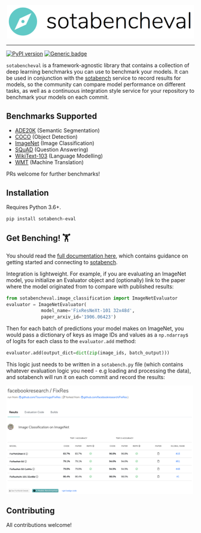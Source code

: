 <p align="center"><img width=500 src="/docs/docs/img/sotabencheval.png"></p>

--------------------------------------------------------------------------------

[![PyPI version](https://badge.fury.io/py/sotabencheval.svg)](https://badge.fury.io/py/sotabencheval) [![Generic badge](https://img.shields.io/badge/Documentation-Here-<COLOR>.svg)](https://paperswithcode.github.io/sotabench-eval/)

`sotabencheval` is a framework-agnostic library that contains a collection of deep learning benchmarks you can use to benchmark your models. It can be used in conjunction with the [sotabench](https://www.sotabench.com) service to record results for models, so the community can compare model performance on different tasks, as well as a continuous integration style service for your repository to benchmark your models on each commit.

## Benchmarks Supported

- [ADE20K](https://paperswithcode.github.io/sotabench-eval/ade20k/) (Semantic Segmentation)
- [COCO](https://paperswithcode.github.io/sotabench-eval/coco/) (Object Detection)
- [ImageNet](https://paperswithcode.github.io/sotabench-eval/imagenet/) (Image Classification)
- [SQuAD](https://paperswithcode.github.io/sotabench-eval/squad/) (Question Answering)
- [WikiText-103](https://paperswithcode.github.io/sotabench-eval/wikitext-103/) (Language Modelling)
- [WMT](https://paperswithcode.github.io/sotabench-eval/wmt/) (Machine Translation)

PRs welcome for further benchmarks! 

## Installation

Requires Python 3.6+. 

```bash
pip install sotabench-eval
```

## Get Benching! 🏋️

You should read the [full documentation here](https://paperswithcode.github.io/sotabench-eval/index.html), which contains guidance on getting started and connecting to [sotabench](https://www.sotabench.com).

Integration is lightweight. For example, if you are evaluating an ImageNet model, you initialize an Evaluator object and (optionally) link to the paper where the model originated from to compare with published results:

```python
from sotabencheval.image_classification import ImageNetEvaluator
evaluator = ImageNetEvaluator(
             model_name='FixResNeXt-101 32x48d',
             paper_arxiv_id='1906.06423')
```

Then for each batch of predictions your model makes on ImageNet, you would pass a dictionary of keys as image IDs and values as a `np.ndarray`s of logits for each class to the `evaluator.add` method:

```python
evaluator.add(output_dict=dict(zip(image_ids, batch_output)))
```

This logic just needs to be written in a `sotabench.py` file (which contains whatever evaluation logic you need - e.g loading and processing the data), and sotabench will run it on each commit and record the results:

<img width=500 src="/docs/docs/img/results.png">

## Contributing

All contributions welcome!



